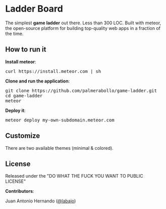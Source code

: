 Ladder Board
============

The simplest **game ladder** out there. Less than 300 LOC. Built with meteor, the open-source platform for building top-quality web apps in a fraction of the time.


How to run it
-------------
**Install meteor**: 

<pre>
curl https://install.meteor.com | sh
</pre>

**Clone and run the application**:

<pre>
git clone https://github.com/palmerabollo/game-ladder.git
cd game-ladder
meteor
</pre>

**Deploy it**:

<pre>
meteor deploy my-own-subdomain.meteor.com
</pre>

Customize
---------

There are two available themes (minimal & colored).

License
-------
Released under the "DO WHAT THE FUCK YOU WANT TO PUBLIC LICENSE"

**Contributors**:

Juan Antonio Hernando ([@labajo]) 

[@labajo]: https://github.com/labajo